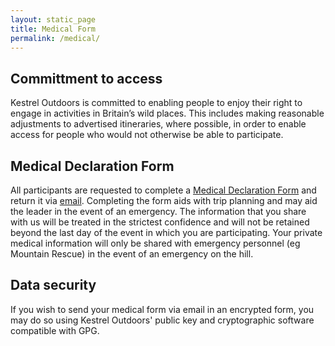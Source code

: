 ```yaml
---
layout: static_page
title: Medical Form
permalink: /medical/
---
```

<h2>Committment to access</h2>
<p> Kestrel Outdoors is committed to enabling people to enjoy their right to engage in activities in Britain’s wild places. This includes making reasonable adjustments to advertised itineraries, where possible, in order to enable access for people who would not otherwise be able to participate. </p>

<h2>Medical Declaration Form</h2>
<p> All participants are requested to complete a <a href="/Medical_Declaration_Form.docx">Medical Declaration Form</a>  and return it via <a href= "mailto:{{site.email }}">email</a>. Completing the form aids with trip planning and may aid the leader in the event of an emergency. The information that you share with us will be treated in the strictest confidence and will not be retained beyond the last day of the event in which you are participating. Your private medical information will only be shared with emergency personnel (eg Mountain Rescue) in the event of an emergency on the hill. </p> 

<h2>Data security</h2>
<p> If you wish to send your medical form via email in an encrypted form, you may do so using Kestrel Outdoors' public key and cryptographic software compatible with GPG. </p>
